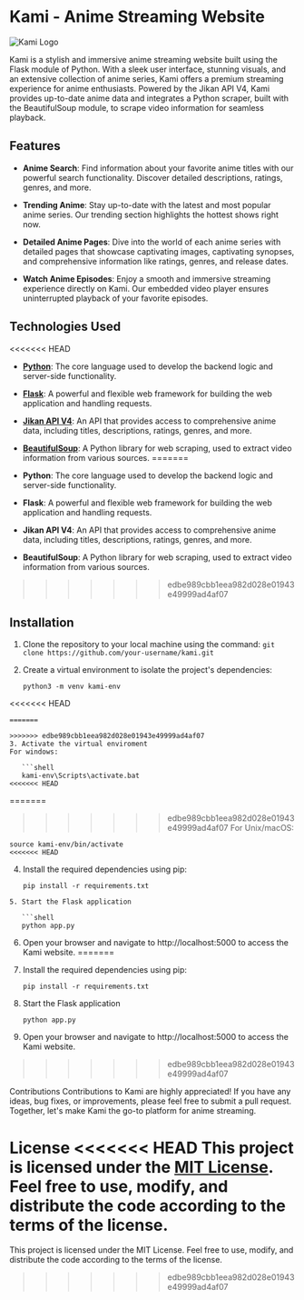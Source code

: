 # Kami - Anime Streaming Website

![Kami Logo](https://github.com/NikhilRajbhar111/kami/blob/master/my_site/static/kami.png)

Kami is a stylish and immersive anime streaming website built using the Flask module of Python. With a sleek user interface, stunning visuals, and an extensive collection of anime series, Kami offers a premium streaming experience for anime enthusiasts. Powered by the Jikan API V4, Kami provides up-to-date anime data and integrates a Python scraper, built with the BeautifulSoup module, to scrape video information for seamless playback.

## Features

- **Anime Search**: Find information about your favorite anime titles with our powerful search functionality. Discover detailed descriptions, ratings, genres, and more.

- **Trending Anime**: Stay up-to-date with the latest and most popular anime series. Our trending section highlights the hottest shows right now.

- **Detailed Anime Pages**: Dive into the world of each anime series with detailed pages that showcase captivating images, captivating synopses, and comprehensive information like ratings, genres, and release dates.

- **Watch Anime Episodes**: Enjoy a smooth and immersive streaming experience directly on Kami. Our embedded video player ensures uninterrupted playback of your favorite episodes.

## Technologies Used

<<<<<<< HEAD
- **[Python](https://www.python.org/downloads/)**: The core language used to develop the backend logic and server-side functionality.

- **[Flask](https://pypi.org/project/Flask/)**: A powerful and flexible web framework for building the web application and handling requests.

- **[Jikan API V4](https://jikan.moe)**: An API that provides access to comprehensive anime data, including titles, descriptions, ratings, genres, and more.

- **[BeautifulSoup](https://pypi.org/project/beautifulsoup4/)**: A Python library for web scraping, used to extract video information from various sources.
=======
- **Python**: The core language used to develop the backend logic and server-side functionality.

- **Flask**: A powerful and flexible web framework for building the web application and handling requests.

- **Jikan API V4**: An API that provides access to comprehensive anime data, including titles, descriptions, ratings, genres, and more.

- **BeautifulSoup**: A Python library for web scraping, used to extract video information from various sources.
>>>>>>> edbe989cbb1eea982d028e01943e49999ad4af07

## Installation

1. Clone the repository to your local machine using the command: `git clone https://github.com/your-username/kami.git`

2. Create a virtual environment to isolate the project's dependencies:

   ```shell
   python3 -m venv kami-env
<<<<<<< HEAD
```
=======

>>>>>>> edbe989cbb1eea982d028e01943e49999ad4af07
3. Activate the virtual enviroment
For windows:
   
   ```shell
   kami-env\Scripts\activate.bat
<<<<<<< HEAD
   ```
=======
   
>>>>>>> edbe989cbb1eea982d028e01943e49999ad4af07
For Unix/macOS:
   
   ```shell
   source kami-env/bin/activate
<<<<<<< HEAD
```
4. Install the required dependencies using pip:

   ```shell
   pip install -r requirements.txt
```
5. Start the Flask application

   ```shell
   python app.py
```
6. Open your browser and navigate to http://localhost:5000 to access the Kami website.
=======

5. Install the required dependencies using pip:

   ```shell
   pip install -r requirements.txt

6. Start the Flask application

   ```shell
   python app.py

7. Open your browser and navigate to http://localhost:5000 to access the Kami website.
>>>>>>> edbe989cbb1eea982d028e01943e49999ad4af07


Contributions
Contributions to Kami are highly appreciated! If you have any ideas, bug fixes, or improvements, please feel free to submit a pull request. Together, let's make Kami the go-to platform for anime streaming.

License
<<<<<<< HEAD
This project is licensed under the [MIT License](https://opensource.org/licenses/MIT). Feel free to use, modify, and distribute the code according to the terms of the license.
=======
This project is licensed under the MIT License. Feel free to use, modify, and distribute the code according to the terms of the license.
>>>>>>> edbe989cbb1eea982d028e01943e49999ad4af07
